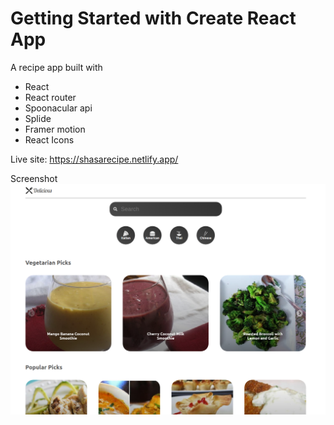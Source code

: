 # Getting Started with Create React App
A recipe app built with
- React 
- React router 
- Spoonacular api
- Splide
- Framer motion 
- React Icons

Live site: https://shasarecipe.netlify.app/

Screenshot
![recipe site screenshot](deliciois.png)